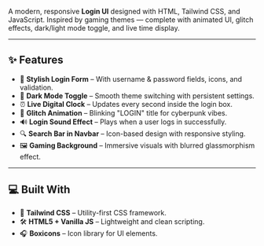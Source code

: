 A modern, responsive **Login UI** designed with HTML, Tailwind CSS, and JavaScript. Inspired by gaming themes — complete with animated UI, glitch effects, dark/light mode toggle, and live time display.

---
## ✨ Features

- 🔐 **Stylish Login Form** – With username & password fields, icons, and validation.
- 🌙 **Dark Mode Toggle** – Smooth theme switching with persistent settings.
- ⏰ **Live Digital Clock** – Updates every second inside the login box.
- 🎨 **Glitch Animation** – Blinking "LOGIN" title for cyberpunk vibes.
- 🔊 **Login Sound Effect** – Plays when a user logs in successfully.
- 🔍 **Search Bar in Navbar** – Icon-based design with responsive styling.
- 🖼️ **Gaming Background** – Immersive visuals with blurred glassmorphism effect.

---
## 💻 Built With

- 🧩 **Tailwind CSS** – Utility-first CSS framework.
- 🛠️ **HTML5 + Vanilla JS** – Lightweight and clean scripting.
- 🎧 **Boxicons** – Icon library for UI elements.
